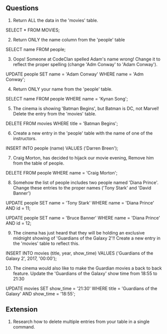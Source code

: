 ## Questions

1. Return ALL the data in the 'movies' table.

  SELECT * FROM MOVIES;

2. Return ONLY the name column from the 'people' table

  SELECT name FROM people;

3. Oops! Someone at CodeClan spelled Adam's name wrong! Change it to reflect the proper spelling (change 'Adm Conway' to 'Adam Conway').

  UPDATE people
  SET name = 'Adam Conway'
  WHERE name = 'Adm Conway';

4. Return ONLY your name from the 'people' table.

  SELECT name FROM people
  WHERE name = 'Kynan Song';

5. The cinema is showing 'Batman Begins', but Batman is DC, not Marvel! Delete the entry from the 'movies' table.

  DELETE FROM movies
  WHERE title = 'Batman Begins';

6. Create a new entry in the 'people' table with the name of one of the instructors.

  INSERT INTO people (name)
  VALUES ('Darren Breen');

7. Craig Morton, has decided to hijack our movie evening, Remove him from the table of people.

  DELETE FROM people
  WHERE name = 'Craig Morton';

8. Somehow the list of people includes two people named 'Diana Prince'. Change these entries to the proper names ('Tony Stark' and 'David Banner')

  UPDATE people
  SET name = 'Tony Stark'
  WHERE name = 'Diana Prince' AND id = 11;

  UPDATE people
  SET name = 'Bruce Banner'
  WHERE name = 'Diana Prince' AND id = 12;

9. The cinema has just heard that they will be holding an exclusive midnight showing of 'Guardians of the Galaxy 2'!! Create a new entry in the 'movies' table to reflect this.

  INSERT INTO movies (title, year, show_time)
  VALUES ('Guardians of the Galaxy 2', 2017, '00:00');

10. The cinema would also like to make the Guardian movies a back to back feature. Update the 'Guardians of the Galaxy' show time from 18:55 to 21:30

  UPDATE movies
  SET show_time = '21:30'
  WHERE title = 'Guardians of the Galaxy' AND show_time = '18:55';

## Extension

1. Research how to delete multiple entries from your table in a single command.
